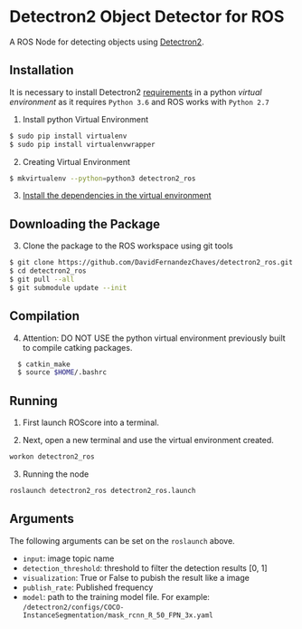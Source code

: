# Detectron2 Object Detector for ROS

A ROS Node for detecting objects using [Detectron2](https://github.com/facebookresearch/detectron2).


## Installation

It is necessary to install Detectron2 [requirements](https://github.com/facebookresearch/detectron2/blob/master/INSTALL.md) in a python *virtual environment* as it requires `Python 3.6` and ROS works with `Python 2.7`

1. Install python Virtual Environment
```bash
$ sudo pip install virtualenv
$ sudo pip install virtualenvwrapper
```

2. Creating Virtual Environment
```bash
$ mkvirtualenv --python=python3 detectron2_ros
```

3. [Install the dependencies in the virtual environment](https://github.com/facebookresearch/detectron2/blob/master/INSTALL.md)


## Downloading the Package

3. Clone the package to the ROS workspace using git tools
```bash
$ git clone https://github.com/DavidFernandezChaves/detectron2_ros.git
$ cd detectron2_ros
$ git pull --all
$ git submodule update --init
```

## Compilation

4. Attention: DO NOT USE the python virtual environment previously built to compile catking packages.
```bash
  $ catkin_make
  $ source $HOME/.bashrc
```

## Running

1. First launch ROScore into a terminal.

2. Next, open a new terminal and use the virtual environment created.
```bash
workon detectron2_ros
```
3. Running the node
```bash
roslaunch detectron2_ros detectron2_ros.launch
```

## Arguments

The following arguments can be set on the `roslaunch` above.
- `input`: image topic name
- `detection_threshold`: threshold to filter the detection results [0, 1]
- `visualization`: True or False to pubish the result like a image
- `publish_rate`: Published frequency
- `model`: path to the training model file. For example: `/detectron2/configs/COCO-InstanceSegmentation/mask_rcnn_R_50_FPN_3x.yaml`
